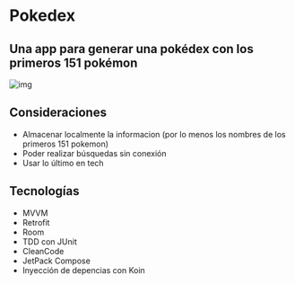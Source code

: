 # Pokedex
## Una app para generar una pokédex con los primeros 151 pokémon

![img](url)

## Consideraciones
- Almacenar localmente la informacion (por lo menos los nombres de los primeros 151 pokemon)
- Poder realizar búsquedas sin conexión
- Usar lo último en tech

## Tecnologías
- MVVM 
- Retrofit
- Room
- TDD con JUnit
- CleanCode 
- JetPack Compose
- Inyección de depencias con Koin
